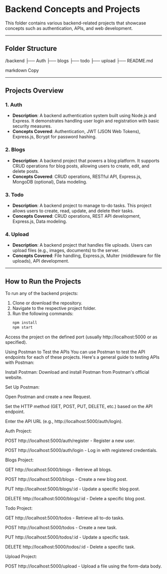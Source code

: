 # Backend Concepts and Projects

This folder contains various backend-related projects that showcase concepts such as authentication, APIs, and web development.

---

## Folder Structure

/backend ├── Auth ├── blogs ├── todo ├── upload ├── README.md

markdown
Copy

---

## Projects Overview

### 1. **Auth**  
   - **Description**: A backend authentication system built using Node.js and Express. It demonstrates handling user login and registration with basic security measures.
   - **Concepts Covered**: Authentication, JWT (JSON Web Tokens), Express.js, Bcrypt for password hashing.
   

### 2. **Blogs**  
   - **Description**: A backend project that powers a blog platform. It supports CRUD operations for blog posts, allowing users to create, edit, and delete posts.
   - **Concepts Covered**: CRUD operations, RESTful API, Express.js, MongoDB (optional), Data modeling.
   

### 3. **Todo**  
   - **Description**: A backend project to manage to-do tasks. This project allows users to create, read, update, and delete their tasks.
   - **Concepts Covered**: CRUD operations, REST API development, Express.js, Data modeling.
   

### 4. **Upload**  
   - **Description**: A backend project that handles file uploads. Users can upload files (e.g., images, documents) to the server.
   - **Concepts Covered**: File handling, Express.js, Multer (middleware for file uploads), API development.
   

---

## How to Run the Projects

To run any of the backend projects:

1. Clone or download the repository.
2. Navigate to the respective project folder.
3. Run the following commands:
   ```bash
   npm install
   npm start
Access the project on the defined port (usually http://localhost:5000 or as specified).

Using Postman to Test the APIs
You can use Postman to test the API endpoints for each of these projects. Here's a general guide to testing APIs with Postman:

Install Postman: Download and install Postman from Postman's official website.

Set Up Postman:

Open Postman and create a new Request.

Set the HTTP method (GET, POST, PUT, DELETE, etc.) based on the API endpoint.

Enter the API URL (e.g., http://localhost:5000/auth/login).

Auth Project:

POST http://localhost:5000/auth/register - Register a new user.

POST http://localhost:5000/auth/login - Log in with registered credentials.

Blogs Project:

GET http://localhost:5000/blogs - Retrieve all blogs.

POST http://localhost:5000/blogs - Create a new blog post.

PUT http://localhost:5000/blogs/:id - Update a specific blog post.

DELETE http://localhost:5000/blogs/:id - Delete a specific blog post.

Todo Project:

GET http://localhost:5000/todos - Retrieve all to-do tasks.

POST http://localhost:5000/todos - Create a new task.

PUT http://localhost:5000/todos/:id - Update a specific task.

DELETE http://localhost:5000/todos/:id - Delete a specific task.

Upload Project:

POST http://localhost:5000/upload - Upload a file using the form-data body.
